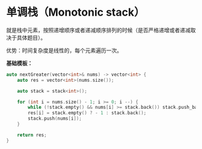 # 单调栈（Monotonic stack）

就是栈中元素，按照递增顺序或者递减顺序排列的时候（是否严格递增或者递减取决于具体题目）。

优势：时间复杂度是线性的，每个元素遍历一次。

**基础模板：**

```c++
auto nextGreater(vector<int>& nums) -> vector<int> {
	auto res = vector<int>(nums.size());

    auto stack = stack<int>();

    for (int i = nums.size() - 1; i >= 0; i --) {
        while (!stack.empty() && nums[i] >= stack.back()) stack.push_back();
        res[i] = stack.empty() ? - 1 : stack.back();
        stack.push(nums[i]);
    }

    return res;
}

```
